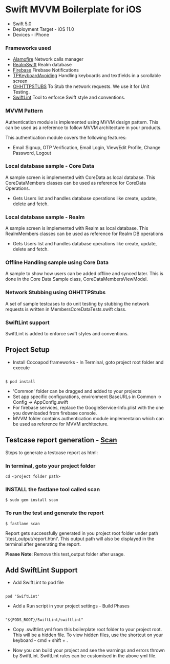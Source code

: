 # Swift MVVM Boilerplate for iOS #


* Swift 5.0
* Deployment Target - iOS 11.0
* Devices - iPhone

### Frameworks used ###

* [Alamofire](https://github.com/Alamofire/Alamofire) Network calls manager
* [RealmSwift](https://cocoapods.org/pods/RealmSwift) Realm database
* [Firebase](https://firebase.google.com/) Firebase Notifications
* [TPKeyboardAvoiding](https://cocoapods.org/pods/TPKeyboardAvoiding) Handling keyboards and textfields in a scrollable screen
* [OHHTTPSTUBS](https://github.com/AliSoftware/OHHTTPStubs) To Stub the network requests. We use it for Unit Testing.
* [SwiftLint](https://github.com/realm/SwiftLint) Tool to enforce Swift style and conventions.

### MVVM Pattern ###

Authentication module is implemented using MVVM design pattern. This can be used as a reference to follow MVVM architecture in your products.

This authentication module covers the following features:

* Email Signup, OTP Verification, Email Login, View/Edit Profile, Change Password, Logout

### Local database sample - Core Data ###

A sample screen is implemented with CoreData as local database. This CoreDataMembers classes can be used as reference for CoreData Operations.

* Gets Users list and handles database operations like create, update, delete and fetch.

### Local database sample - Realm ###

A sample screen is implemented with Realm as local database. This RealmMembers classes can be used as reference for Realm DB operations

* Gets Users list and handles database operations like create, update, delete and fetch.

### Offline Handling sample using Core Data ###

A sample to show how users can be added offline and synced later. This is done in the Core Data Sample class, CoreDataMembersViewModel.

### Network Stubbing using OHHTTPStubs  ###

A set of sample testcases to do unit testing by stubbing the network requests is written in MembersCoreDataTests.swift class.

### SwiftLint support ###

SwiftLint is added to enforce swift styles and conventions. 



## **Project Setup**

* Install Cocoapod frameworks - In Terminal, goto project root folder and execute
```

$ pod install

```
* 'Common' folder can be dragged and added to your projects
* Set app specific configurations, environment BaseURLs in Common -> Config -> AppConfig.swift
* For firebase services, replace the GoogleService-Info.plist with the one you downloaded from firebase console.
* MVVM folder contains authentication module implementaion which can be used as reference for MVVM architecture.


## **Testcase report generation** - [Scan](https://docs.fastlane.tools/actions/run_tests/)

Steps to generate a testcase report as html:

### In terminal, goto your project folder

```
cd <project folder path>
```

### INSTALL the **fastlane** tool called **scan**

```
$ sudo gem install scan
```

### To run the test and generate the report

```
$ fastlane scan

```

Report gets successfully generated in you project root folder under path '/test_output/report.html'. 
This output path will also be displayed in the terminal after generating the report.

**Please Note**: Remove this test_output folder after usage.

## **Add SwiftLint Support**

* Add SwiftLint to pod file 

```

pod 'SwiftLint'

```
* Add a Run script in your project settings - Build Phases

```

"${PODS_ROOT}/SwiftLint/swiftlint"

```
* Copy .swiftlint.yml from this boilerplate root folder to your project root. This will be a hidden file. To view hidden files, use the shortcut on your keyboard - cmd + shift + .

* Now you can build your project and see the warnings and errors thrown by SwiftLint. SwiftLint rules can be customised in the above yml file.
